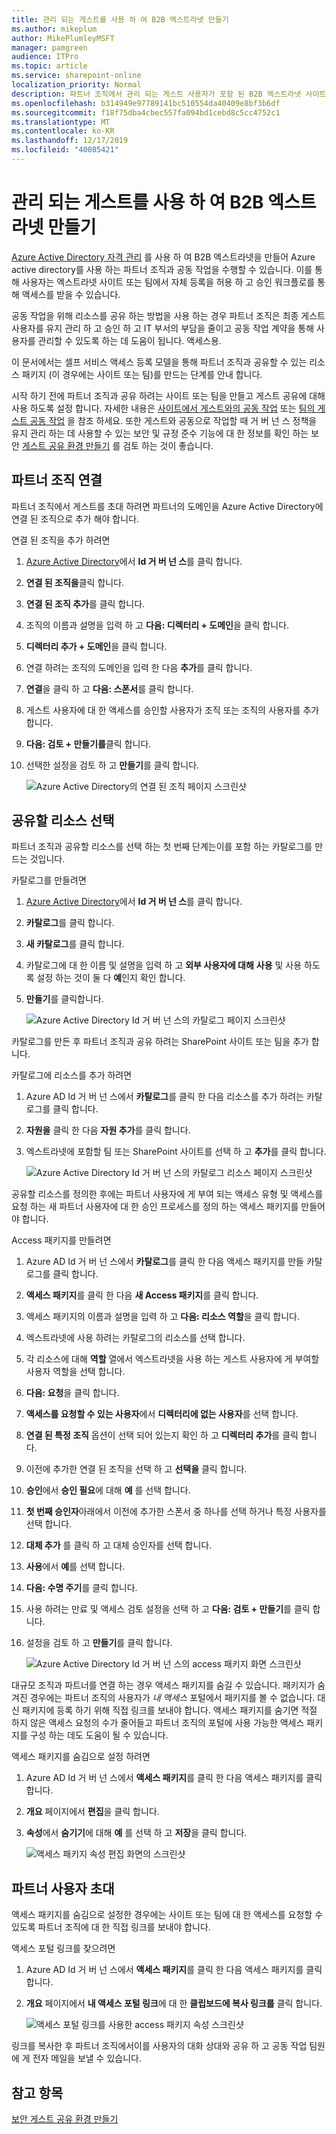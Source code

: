 ```yaml
---
title: 관리 되는 게스트를 사용 하 여 B2B 엑스트라넷 만들기
ms.author: mikeplum
author: MikePlumleyMSFT
manager: pamgreen
audience: ITPro
ms.topic: article
ms.service: sharepoint-online
localization_priority: Normal
description: 파트너 조직에서 관리 되는 게스트 사용자가 포함 된 B2B 엑스트라넷 사이트 또는 팀을 만드는 방법에 대해 알아봅니다.
ms.openlocfilehash: b314949e97789141bc510554da40409e8bf3b6df
ms.sourcegitcommit: f18f75dba4cbec557fa094bd1cebd8c5cc4752c1
ms.translationtype: MT
ms.contentlocale: ko-KR
ms.lasthandoff: 12/17/2019
ms.locfileid: "40085421"
---
```

# <a name="create-a-b2b-extranet-with-managed-guests"></a>관리 되는 게스트를 사용 하 여 B2B 엑스트라넷 만들기

[Azure Active Directory 자격 관리](https://docs.microsoft.com/azure/active-directory/governance/entitlement-management-overview) 를 사용 하 여 B2B 엑스트라넷을 만들어 Azure active directory를 사용 하는 파트너 조직과 공동 작업을 수행할 수 있습니다. 이를 통해 사용자는 엑스트라넷 사이트 또는 팀에서 자체 등록을 허용 하 고 승인 워크플로를 통해 액세스를 받을 수 있습니다.

공동 작업을 위해 리소스를 공유 하는 방법을 사용 하는 경우 파트너 조직은 최종 게스트 사용자를 유지 관리 하 고 승인 하 고 IT 부서의 부담을 줄이고 공동 작업 계약을 통해 사용자를 관리할 수 있도록 하는 데 도움이 됩니다. 액세스용.

이 문서에서는 셀프 서비스 액세스 등록 모델을 통해 파트너 조직과 공유할 수 있는 리소스 패키지 (이 경우에는 사이트 또는 팀)를 만드는 단계를 안내 합니다. 

시작 하기 전에 파트너 조직과 공유 하려는 사이트 또는 팀을 만들고 게스트 공유에 대해 사용 하도록 설정 합니다. 자세한 내용은 [사이트에서 게스트와의 공동 작업](collaborate-in-a-site.md) 또는 [팀의 게스트 공동 작업](collaborate-as-a-team.md) 을 참조 하세요. 또한 게스트와 공동으로 작업할 때 거 버 넌 스 정책을 유지 관리 하는 데 사용할 수 있는 보안 및 규정 준수 기능에 대 한 정보를 확인 하는 보안 [게스트 공유 환경 만들기](create-a-secure-guest-sharing-environment.md) 를 검토 하는 것이 좋습니다.

## <a name="connect-the-partner-organization"></a>파트너 조직 연결

파트너 조직에서 게스트를 초대 하려면 파트너의 도메인을 Azure Active Directory에 연결 된 조직으로 추가 해야 합니다.

연결 된 조직을 추가 하려면
1. [Azure Active Directory](https://aad.portal.azure.com)에서 **Id 거 버 넌 스**를 클릭 합니다.
2. **연결 된 조직을**클릭 합니다.
4. **연결 된 조직 추가**를 클릭 합니다.
5. 조직의 이름과 설명을 입력 하 고 **다음: 디렉터리 + 도메인**을 클릭 합니다.
6. **디렉터리 추가 + 도메인**을 클릭 합니다.
7. 연결 하려는 조직의 도메인을 입력 한 다음 **추가**를 클릭 합니다.
8. **연결**을 클릭 하 고 **다음: 스폰서**를 클릭 합니다.
9. 게스트 사용자에 대 한 액세스를 승인할 사용자가 조직 또는 조직의 사용자를 추가 합니다.
10. **다음: 검토 + 만들기를**클릭 합니다.
11. 선택한 설정을 검토 하 고 **만들기**를 클릭 합니다.

    ![Azure Active Directory의 연결 된 조직 페이지 스크린샷](media/identity-governance-connected-organizations.png)

## <a name="choose-the-resources-to-share"></a>공유할 리소스 선택

파트너 조직과 공유할 리소스를 선택 하는 첫 번째 단계는이를 포함 하는 카탈로그를 만드는 것입니다.

카탈로그를 만들려면
1. [Azure Active Directory](https://aad.portal.azure.com)에서 **Id 거 버 넌 스**를 클릭 합니다.
2. **카탈로그**를 클릭 합니다.
3. **새 카탈로그**를 클릭 합니다.
4. 카탈로그에 대 한 이름 및 설명을 입력 하 고 **외부 사용자에 대해** **사용** 및 사용 하도록 설정 하는 것이 둘 다 **예**인지 확인 합니다.
5. **만들기**를 클릭합니다.

   ![Azure Active Directory Id 거 버 넌 스의 카탈로그 페이지 스크린샷](media/identity-governance-catalogs.png)

카탈로그를 만든 후 파트너 조직과 공유 하려는 SharePoint 사이트 또는 팀을 추가 합니다.

카탈로그에 리소스를 추가 하려면
1. Azure AD Id 거 버 넌 스에서 **카탈로그**를 클릭 한 다음 리소스를 추가 하려는 카탈로그를 클릭 합니다.
2. **자원을** 클릭 한 다음 **자원 추가**를 클릭 합니다.
3. 엑스트라넷에 포함할 팀 또는 SharePoint 사이트를 선택 하 고 **추가**를 클릭 합니다.

   ![Azure Active Directory Id 거 버 넌 스의 카탈로그 리소스 페이지 스크린샷](media/identity-governance-catalog-resource.png)

공유할 리소스를 정의한 후에는 파트너 사용자에 게 부여 되는 액세스 유형 및 액세스를 요청 하는 새 파트너 사용자에 대 한 승인 프로세스를 정의 하는 액세스 패키지를 만들어야 합니다.

Access 패키지를 만들려면
1. Azure AD Id 거 버 넌 스에서 **카탈로그**를 클릭 한 다음 액세스 패키지를 만들 카탈로그를 클릭 합니다.
2. **액세스 패키지**를 클릭 한 다음 **새 Access 패키지**를 클릭 합니다.
3. 액세스 패키지의 이름과 설명을 입력 하 고 **다음: 리소스 역할**을 클릭 합니다.
4. 엑스트라넷에 사용 하려는 카탈로그의 리소스를 선택 합니다.
5. 각 리소스에 대해 **역할** 열에서 엑스트라넷을 사용 하는 게스트 사용자에 게 부여할 사용자 역할을 선택 합니다.
6. **다음: 요청**을 클릭 합니다.
7. **액세스를 요청할 수 있는 사용자**에서 **디렉터리에 없는 사용자**를 선택 합니다.
8. **연결 된 특정 조직** 옵션이 선택 되어 있는지 확인 하 고 **디렉터리 추가**를 클릭 합니다.
9. 이전에 추가한 연결 된 조직을 선택 하 고 **선택을** 클릭 합니다.
10. **승인**에서 **승인 필요**에 대해 **예** 를 선택 합니다.
11. **첫 번째 승인자**아래에서 이전에 추가한 스폰서 중 하나를 선택 하거나 특정 사용자를 선택 합니다.
12. **대체 추가** 를 클릭 하 고 대체 승인자를 선택 합니다.
13. **사용**에서 **예**를 선택 합니다.
14. **다음: 수명 주기**를 클릭 합니다.
15. 사용 하려는 만료 및 액세스 검토 설정을 선택 하 고 **다음: 검토 + 만들기**를 클릭 합니다.
16. 설정을 검토 하 고 **만들기**를 클릭 합니다.

    ![Azure Active Directory Id 거 버 넌 스의 access 패키지 화면 스크린샷](media/identity-governance-access-packages.png)

대규모 조직과 파트너를 연결 하는 경우 액세스 패키지를 숨길 수 있습니다. 패키지가 숨겨진 경우에는 파트너 조직의 사용자가 *내 액세스* 포털에서 패키지를 볼 수 없습니다. 대신 패키지에 등록 하기 위해 직접 링크를 보내야 합니다. 액세스 패키지를 숨기면 적절 하지 않은 액세스 요청의 수가 줄어들고 파트너 조직의 포털에 사용 가능한 액세스 패키지를 구성 하는 데도 도움이 될 수 있습니다.

액세스 패키지를 숨김으로 설정 하려면
1. Azure AD Id 거 버 넌 스에서 **액세스 패키지**를 클릭 한 다음 액세스 패키지를 클릭 합니다.
2. **개요** 페이지에서 **편집**을 클릭 합니다.
3. **속성**에서 **숨기기**에 대해 **예** 를 선택 하 고 **저장**을 클릭 합니다.

   ![액세스 패키지 속성 편집 화면의 스크린샷](media/identity-governance-access-package-hidden.png)

## <a name="invite-partner-users"></a>파트너 사용자 초대

액세스 패키지를 숨김으로 설정한 경우에는 사이트 또는 팀에 대 한 액세스를 요청할 수 있도록 파트너 조직에 대 한 직접 링크를 보내야 합니다.

액세스 포털 링크를 찾으려면
1. Azure AD Id 거 버 넌 스에서 **액세스 패키지**를 클릭 한 다음 액세스 패키지를 클릭 합니다.
2. **개요** 페이지에서 **내 액세스 포털 링크**에 대 한 **클립보드에 복사 링크를** 클릭 합니다.

   ![액세스 포털 링크를 사용한 access 패키지 속성 스크린샷](media/identity-governance-access-portal-link.png)

링크를 복사한 후 파트너 조직에서이를 사용자의 대화 상대와 공유 하 고 공동 작업 팀원에 게 전자 메일을 보낼 수 있습니다.

## <a name="see-also"></a>참고 항목

[보안 게스트 공유 환경 만들기](create-a-secure-guest-sharing-environment.md)

